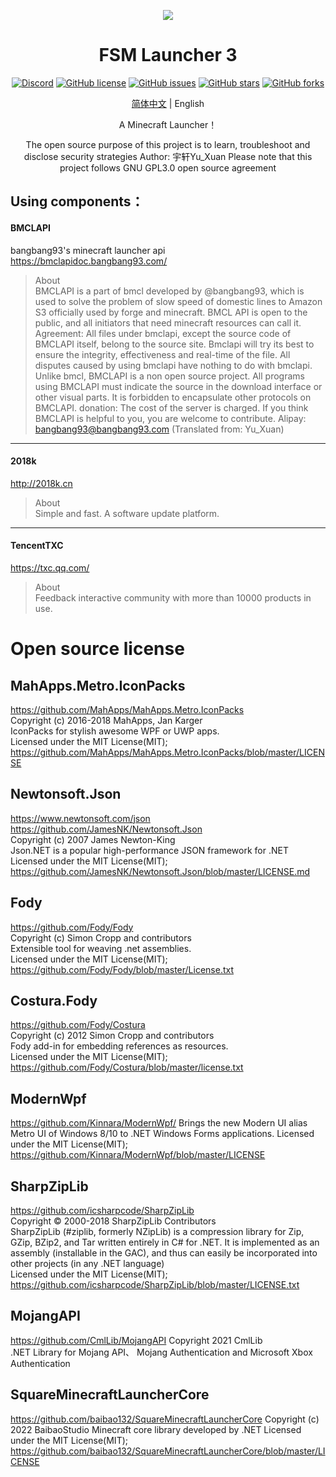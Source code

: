 <p align="center">
<img src="https://s3.bmp.ovh/imgs/2022/03/d948906676b5a9c0.png"/>
</p>

<div align="center">
  
# FSM Launcher 3

[![Discord](https://img.shields.io/discord/935789562322632735.svg?label=&logo=discord&logoColor=ffffff&color=7389D8&labelColor=6A7EC2)](https://discord.gg/Xj9pGPcRHr)
<a href="https://github.com/YUXUAN888/FSM3/blob/master/LICENSE"><img alt="GitHub license" src="https://img.shields.io/github/license/YUXUAN888/FSM3"></a>
<a href="https://github.com/YUXUAN888/FSM3/issues"><img alt="GitHub issues" src="https://img.shields.io/github/issues/YUXUAN888/FSM3"></a>
<a href="https://github.com/YUXUAN888/FSM3/stargazers"><img alt="GitHub stars" src="https://img.shields.io/github/stars/YUXUAN888/FSM3"></a>
<a href="https://github.com/YUXUAN888/FSM3/network"><img alt="GitHub forks" src="https://img.shields.io/github/forks/YUXUAN888/FSM3"></a>

[简体中文](https://github.com/YUXUAN888/FSM3/blob/master/%5BCN%5DREADME.md) | English
  
A Minecraft Launcher！

The open source purpose of this project is to learn, troubleshoot and disclose security strategies
Author: 宇轩Yu_Xuan
Please note that this project follows GNU GPL3.0 open source agreement

</div>
  
## Using components：

#### BMCLAPI
bangbang93's minecraft launcher api  
https://bmclapidoc.bangbang93.com/  
> About  
BMCLAPI is a part of bmcl developed by @bangbang93, which is used to solve the problem of slow speed of domestic lines to Amazon S3 officially used by forge and minecraft. BMCL API is open to the public, and all initiators that need minecraft resources can call it.
Agreement:
All files under bmclapi, except the source code of BMCLAPI itself, belong to the source site.
Bmclapi will try its best to ensure the integrity, effectiveness and real-time of the file. All disputes caused by using bmclapi have nothing to do with bmclapi.
Unlike bmcl, BMCLAPI is a non open source project.
All programs using BMCLAPI must indicate the source in the download interface or other visual parts.
It is forbidden to encapsulate other protocols on BMCLAPI.
donation:
The cost of the server is charged. If you think BMCLAPI is helpful to you, you are welcome to contribute. Alipay: bangbang93@bangbang93.com
(Translated from: Yu_Xuan)

------------

#### 2018k
http://2018k.cn
> About  
Simple and fast.
A software update platform.

------------

#### TencentTXC
https://txc.qq.com/
> About  
Feedback interactive community with more than 10000 products in use.
  
# Open source license  

## MahApps.Metro.IconPacks  

https://github.com/MahApps/MahApps.Metro.IconPacks  
Copyright (c) 2016-2018 MahApps, Jan Karger  
IconPacks for stylish awesome WPF or UWP apps.  
Licensed under the MIT License(MIT);  
https://github.com/MahApps/MahApps.Metro.IconPacks/blob/master/LICENSE  

## Newtonsoft.Json  

https://www.newtonsoft.com/json  
https://github.com/JamesNK/Newtonsoft.Json  
Copyright (c) 2007 James Newton-King  
Json.NET is a popular high-performance JSON framework for .NET  
Licensed under the MIT License(MIT);  
https://github.com/JamesNK/Newtonsoft.Json/blob/master/LICENSE.md  

## Fody  

https://github.com/Fody/Fody  
Copyright (c) Simon Cropp and contributors  
Extensible tool for weaving .net assemblies.  
Licensed under the MIT License(MIT);  
https://github.com/Fody/Fody/blob/master/License.txt  

## Costura.Fody  

https://github.com/Fody/Costura  
Copyright (c) 2012 Simon Cropp and contributors  
Fody add-in for embedding references as resources.  
Licensed under the MIT License(MIT);  
https://github.com/Fody/Costura/blob/master/license.txt  

## ModernWpf

https://github.com/Kinnara/ModernWpf/
Brings the new Modern UI alias Metro UI of Windows 8/10 to .NET Windows Forms applications.
Licensed under the MIT License(MIT);  
https://github.com/Kinnara/ModernWpf/blob/master/LICENSE

## SharpZipLib  

https://github.com/icsharpcode/SharpZipLib  
Copyright © 2000-2018 SharpZipLib Contributors  
SharpZipLib (#ziplib, formerly NZipLib) is a compression library for Zip, GZip, BZip2, and Tar written entirely in C# for .NET. It is implemented as an assembly (installable in the GAC), and thus can easily be incorporated into other projects (in any .NET language)  
Licensed under the MIT License(MIT);  
https://github.com/icsharpcode/SharpZipLib/blob/master/LICENSE.txt  

## MojangAPI  

https://github.com/CmlLib/MojangAPI
Copyright 2021 CmlLib  
.NET Library for Mojang API、
Mojang Authentication and Microsoft Xbox Authentication

## SquareMinecraftLauncherCore

https://github.com/baibao132/SquareMinecraftLauncherCore
Copyright (c) 2022 BaibaoStudio
Minecraft core library developed by .NET
Licensed under the MIT License(MIT);
https://github.com/baibao132/SquareMinecraftLauncherCore/blob/master/LICENSE
